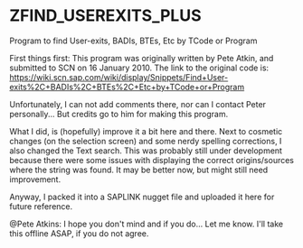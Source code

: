 # ZFIND_USEREXITS_PLUS
Program to find User-exits, BADIs, BTEs, Etc by TCode or Program

First things first: This program was originally written by Pete Atkin, and submitted to SCN on 16 January 2010.
The link to the original code is:
https://wiki.scn.sap.com/wiki/display/Snippets/Find+User-exits%2C+BADIs%2C+BTEs%2C+Etc+by+TCode+or+Program

Unfortunately, I can not add comments there, nor can I contact Peter personally... But credits go to him for making this program.

What I did, is (hopefully) improve it a bit here and there. Next to cosmetic changes (on the selection screen) and some nerdy spelling corrections, I also changed the Text search. This was probably still under development because there were some issues with displaying the correct origins/sources where the string was found. It may be better now, but might still need improvement.

Anyway, I packed it into a SAPLINK nugget file and uploaded it here for future reference.

@Pete Atkins: 
I hope you don't mind and if you do... Let me know.
I'll take this offline ASAP, if you do not agree.

